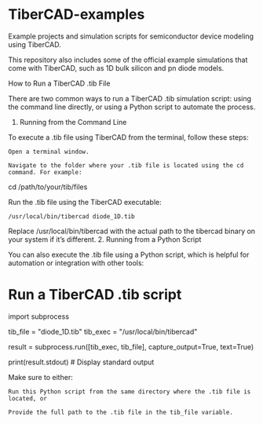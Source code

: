# TiberCAD-examples
Example projects and simulation scripts for semiconductor device modeling using TiberCAD.

This repository also includes some of the official example simulations that come with TiberCAD, such as 1D bulk silicon and pn diode models.

How to Run a TiberCAD .tib File

There are two common ways to run a TiberCAD .tib simulation script: using the command line directly, or using a Python script to automate the process.
1. Running from the Command Line

To execute a .tib file using TiberCAD from the terminal, follow these steps:

    Open a terminal window.

    Navigate to the folder where your .tib file is located using the cd command. For example:

cd /path/to/your/tib/files

Run the .tib file using the TiberCAD executable:

    /usr/local/bin/tibercad diode_1D.tib

Replace /usr/local/bin/tibercad with the actual path to the tibercad binary on your system if it’s different.
2. Running from a Python Script

You can also execute the .tib file using a Python script, which is helpful for automation or integration with other tools:

# Run a TiberCAD .tib script
import subprocess

tib_file = "diode_1D.tib"
tib_exec = "/usr/local/bin/tibercad"

result = subprocess.run([tib_exec, tib_file], capture_output=True, text=True)

print(result.stdout)  # Display standard output

Make sure to either:

    Run this Python script from the same directory where the .tib file is located, or

    Provide the full path to the .tib file in the tib_file variable.

